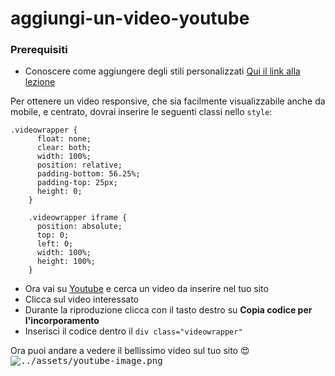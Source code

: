 # aggiungi-un-video-youtube

### Prerequisiti
- Conoscere come aggiungere degli stili personalizzati [Qui il link alla lezione](../aggiungi-stile-personalizzato)


Per ottenere un video responsive, che sia facilmente visualizzabile anche da mobile, e centrato, dovrai inserire le seguenti classi nello `style`:

```
.videowrapper {
      float: none;
      clear: both;
      width: 100%;
      position: relative;
      padding-bottom: 56.25%;
      padding-top: 25px;
      height: 0;
    }

    .videowrapper iframe {
      position: absolute;
      top: 0;
      left: 0;
      width: 100%;
      height: 100%;
    }
```
  
- Ora vai su [Youtube](https://www.youtube.com) e cerca un video da inserire nel tuo sito
- Clicca sul video interessato
- Durante la riproduzione clicca con il tasto destro su **Copia codice per l'incorporamento**
- Inserisci il codice dentro il `div class="videowrapper"`

Ora puoi andare a vedere il bellissimo video sul tuo sito 😍
<kbd>![../assets/youtube-image.png](../../assets/youtube-image.png)</kbd>
